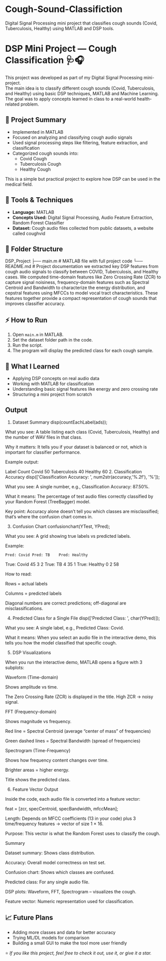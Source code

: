# Cough-Sound-Classifiction
Digital Signal Processing mini project that classifies cough sounds (Covid, Tuberculosis, Healthy) using MATLAB and DSP tools.


# DSP Mini Project — Cough Classification 🩺🎧

This project was developed as part of my Digital Signal Processing mini-project.  
The main idea is to classify different cough sounds (Covid, Tuberculosis, and Healthy) using basic DSP techniques, MATLAB and Machine Learning. The goal was to apply concepts learned in class to a real-world health-related problem.


## 📌 Project Summary

- Implemented in MATLAB
- Focused on analyzing and classifying cough audio signals
- Used signal processing steps like filtering, feature extraction, and classification
- Categorized cough sounds into:
  - Covid Cough
  - Tuberculosis Cough
  - Healthy Cough

This is a simple but practical project to explore how DSP can be used in the medical field.


## 🧰 Tools & Techniques

- **Language:** MATLAB  
- **Concepts Used:** Digital Signal Processing, Audio Feature Extraction, Random Forest Classifier  
- **Dataset:** Cough audio files collected from public datasets, a website called coughvid


## 📁 Folder Structure
DSP_Project
├── main.m # MATLAB file with full project code
└── README.md # Project documentation
we extracted key DSP features from cough audio signals to classify between COVID, Tuberculosis, and Healthy cases. We computed time-domain features like Zero Crossing Rate (ZCR) to capture signal noisiness, frequency-domain features such as Spectral Centroid and Bandwidth to characterize the energy distribution, and cepstral features using MFCCs to model vocal tract characteristics. These features together provide a compact representation of cough sounds that improves classifier accuracy.

## ⚡ How to Run

1. Open `main.m` in MATLAB.  
2. Set the dataset folder path in the code.  
3. Run the script.  
4. The program will display the predicted class for each cough sample.


## 🚀 What I Learned

- Applying DSP concepts on real audio data  
- Working with MATLAB for classification  
- Understanding basic signal features like energy and zero crossing rate  
- Structuring a mini project from scratch

## Output 
1. Dataset Summary
disp(countEachLabel(ads));


What you see: A table listing each class (Covid, Tuberculosis, Healthy) and the number of WAV files in that class.

Why it matters: It tells you if your dataset is balanced or not, which is important for classifier performance.

Example output:

Label	Count
Covid	50
Tuberculosis	40
Healthy	60
2. Classification Accuracy
disp(['Classification Accuracy: ', num2str(accuracy,'%.2f'), '%']);


What you see: A single number, e.g., Classification Accuracy: 87.50%.

What it means: The percentage of test audio files correctly classified by your Random Forest (TreeBagger) model.

Key point: Accuracy alone doesn’t tell you which classes are misclassified; that’s where the confusion chart comes in.

3. Confusion Chart
confusionchart(YTest, YPred);


What you see: A grid showing true labels vs predicted labels.

Example:

	Pred: Covid	Pred: TB	Pred: Healthy
True: Covid	45	3	2
True: TB	4	35	1
True: Healthy	0	2	58

How to read:

Rows = actual labels

Columns = predicted labels

Diagonal numbers are correct predictions; off-diagonal are misclassifications.

4. Predicted Class for a Single File
disp(['Predicted Class: ', char(YPred)]);


What you see: A single label, e.g., Predicted Class: Covid.

What it means: When you select an audio file in the interactive demo, this tells you how the model classified that specific cough.

5. DSP Visualizations

When you run the interactive demo, MATLAB opens a figure with 3 subplots:

Waveform (Time-domain)

Shows amplitude vs time.

The Zero Crossing Rate (ZCR) is displayed in the title. High ZCR → noisy signal.

FFT (Frequency-domain)

Shows magnitude vs frequency.

Red line = Spectral Centroid (average “center of mass” of frequencies)

Green dashed lines = Spectral Bandwidth (spread of frequencies)

Spectrogram (Time-Frequency)

Shows how frequency content changes over time.

Brighter areas = higher energy.

Title shows the predicted class.

6. Feature Vector Output

Inside the code, each audio file is converted into a feature vector:

feat = [zcr, specCentroid, specBandwidth, mfccMean];


Length: Depends on MFCC coefficients (13 in your code) plus 3 time/frequency features → vector of size 1 × 16.

Purpose: This vector is what the Random Forest uses to classify the cough.

Summary

Dataset summary: Shows class distribution.

Accuracy: Overall model correctness on test set.

Confusion chart: Shows which classes are confused.

Predicted class: For any single audio file.

DSP plots: Waveform, FFT, Spectrogram – visualizes the cough.

Feature vector: Numeric representation used for classification.


## 📈 Future Plans

- Adding more classes and data for better accuracy  
- Trying ML/DL models for comparison  
- Building a small GUI to make the tool more user friendly


⭐ *If you like this project, feel free to check it out, use it, or give it a star.*


